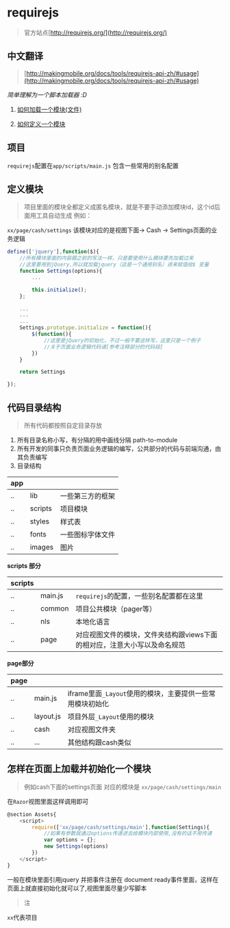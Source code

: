 # requirejs

> 官方站点[http://requirejs.org/](http://requirejs.org/)


## 中文翻译
> [http://makingmobile.org/docs/tools/requirejs-api-zh/#usage](http://makingmobile.org/docs/tools/requirejs-api-zh/#usage)


*简单理解为一个脚本加载器 :D*

1. [如何加载一个模块(文件)](http://makingmobile.org/docs/tools/requirejs-api-zh/#jsfiles)

2. [如何定义一个模块](http://makingmobile.org/docs/tools/requirejs-api-zh/#define)

## 项目

`requirejs`配置在`app/scripts/main.js` 包含一些常用的别名配置

## 定义模块
> 项目里面的模块全都定义成匿名模块，就是不要手动添加模块id，这个id后面用工具自动生成 例如：

`xx/page/cash/settings` 该模块对应的是视图下面-> Cash -> Settings页面的业务逻辑

```js
define(['jquery'],function($){
    //所有模块里面的内容跟之前的写法一样，只是要使用什么模块要先加载过来
    //这里要用到jQuery,所以就加载jquery（这是一个通用别名）进来赋值给$ 变量
    function Settings(options){
        ...

        this.initialize();
    };

    ...
    ...
    ...
    Settings.prototype.initialize = function(){
        $(function(){
            //这里是jQuery的初始化，不过一般不要这样写，这里只是一个例子
            //关于页面业务逻辑代码请[参考注释部分的代码段]
        })
    }

    return Settings

});
```

## 代码目录结构
> 所有代码都按照自定目录存放

1. 所有目录名称小写，有分隔的用中画线分隔 path-to-module
2. 所有开发的同事只负责页面业务逻辑的编写，公共部分的代码与前端沟通，由其负责编写
3. 目录结构

| app |  |  |
| -- | -- | -- |
| .. | lib | 一些第三方的框架 |
| .. | scripts | 项目模块 |
| .. | styles | 样式表 |
| .. | fonts | 一些图标字体文件 |
| .. | images | 图片 |

**scripts 部分**

| scripts |   |  |
| -- | -- | -- |
| .. | main.js | `requirejs`的配置，一些别名配置都在这里 |
| .. | common | 项目公共模块（pager等） |
| .. | nls | 本地化语言 |
| .. | page | 对应视图文件的模块，文件夹结构跟views下面的相对应，注意大小写以及命名规范 |

**page部分**

| page |   |  |
| -- | -- | -- |
| .. | main.js | iframe里面`_Layout`使用的模块，主要提供一些常用模块初始化 |
| .. | layout.js | 项目外层`_Layout`使用的模块 |
| .. | cash | 对应视图文件夹 |
| .. | ... | 其他结构跟cash类似 |




## 怎样在页面上加载并初始化一个模块
> 例如cash下面的settings页面 对应的模块是 `xx/page/cash/settings/main`

在`Razor`视图里面这样调用即可
```js
@section Assets{
    <script>
        require(['xx/page/cash/settings/main'],function(Settings){
            //如果有参数就通过options传递进去给模块内部使用,没有的话不用传递
            var options = {};
            new Settings(options)
        })
    </script>
}
```
一般在模块里面引用jquery 并把事件注册在 document ready事件里面，这样在页面上就直接初始化就可以了,视图里面尽量少写脚本

> 注

`xx`代表项目 
